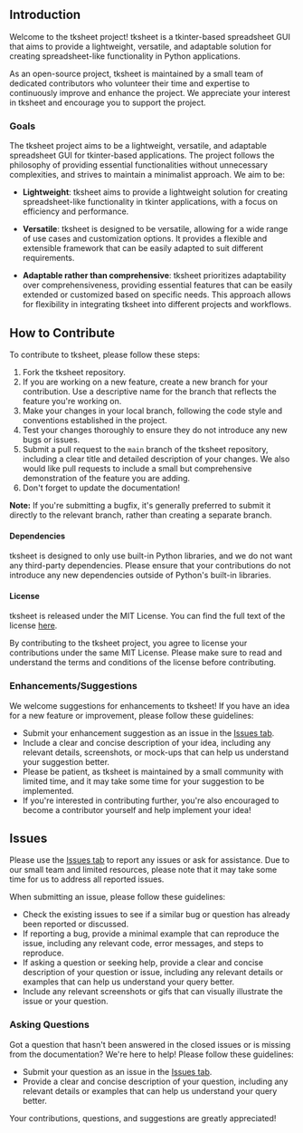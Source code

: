 
## Introduction

Welcome to the tksheet project! tksheet is a tkinter-based spreadsheet GUI that aims to provide a lightweight, versatile, and adaptable solution for creating spreadsheet-like functionality in Python applications. 

As an open-source project, tksheet is maintained by a small team of dedicated contributors who volunteer their time and expertise to continuously improve and enhance the project. We appreciate your interest in tksheet and encourage you to support the project.

### Goals

The tksheet project aims to be a lightweight, versatile, and adaptable spreadsheet GUI for tkinter-based applications. The project follows the philosophy of providing essential functionalities without unnecessary complexities, and strives to maintain a minimalist approach. We aim to be:

- **Lightweight**: tksheet aims to provide a lightweight solution for creating spreadsheet-like functionality in tkinter applications, with a focus on efficiency and performance.

- **Versatile**: tksheet is designed to be versatile, allowing for a wide range of use cases and customization options. It provides a flexible and extensible framework that can be easily adapted to suit different requirements.

- **Adaptable rather than comprehensive**: tksheet prioritizes adaptability over comprehensiveness, providing essential features that can be easily extended or customized based on specific needs. This approach allows for flexibility in integrating tksheet into different projects and workflows.

## How to Contribute

To contribute to tksheet, please follow these steps:

1. Fork the tksheet repository.
2. If you are working on a new feature, create a new branch for your contribution. Use a descriptive name for the branch that reflects the feature you're working on.
3. Make your changes in your local branch, following the code style and conventions established in the project.
4. Test your changes thoroughly to ensure they do not introduce any new bugs or issues.
5. Submit a pull request to the `main` branch of the tksheet repository, including a clear title and detailed description of your changes. We also would like pull requests to include a small but comprehensive demonstration of the feature you are adding.
6. Don't forget to update the documentation!

**Note:** If you're submitting a bugfix, it's generally preferred to submit it directly to the relevant branch, rather than creating a separate branch.

#### Dependencies

tksheet is designed to only use built-in Python libraries, and we do not want any third-party dependencies. Please ensure that your contributions do not introduce any new dependencies outside of Python's built-in libraries.

#### License

tksheet is released under the MIT License. You can find the full text of the license [here](https://github.com/ragardner/tksheet/blob/master/LICENSE.txt).

By contributing to the tksheet project, you agree to license your contributions under the same MIT License. Please make sure to read and understand the terms and conditions of the license before contributing.

### Enhancements/Suggestions

We welcome suggestions for enhancements to tksheet! If you have an idea for a new feature or improvement, please follow these guidelines:

- Submit your enhancement suggestion as an issue in the [Issues tab](https://github.com/ragardner/tksheet/issues).
- Include a clear and concise description of your idea, including any relevant details, screenshots, or mock-ups that can help us understand your suggestion better.
- Please be patient, as tksheet is maintained by a small community with limited time, and it may take some time for your suggestion to be implemented.
- If you're interested in contributing further, you're also encouraged to become a contributor yourself and help implement your idea!

## Issues

Please use the [Issues tab](https://github.com/ragardner/tksheet/issues) to report any issues or ask for assistance. Due to our small team and limited resources, please note that it may take some time for us to address all reported issues.

When submitting an issue, please follow these guidelines:

- Check the existing issues to see if a similar bug or question has already been reported or discussed.
- If reporting a bug, provide a minimal example that can reproduce the issue, including any relevant code, error messages, and steps to reproduce.
- If asking a question or seeking help, provide a clear and concise description of your question or issue, including any relevant details or examples that can help us understand your query better.
- Include any relevant screenshots or gifs that can visually illustrate the issue or your question.

### Asking Questions

Got a question that hasn't been answered in the closed issues or is missing from the documentation? We're here to help! Please follow these guidelines:

- Submit your question as an issue in the [Issues tab](https://github.com/ragardner/tksheet/issues).
- Provide a clear and concise description of your question, including any relevant details or examples that can help us understand your query better.

Your contributions, questions, and suggestions are greatly appreciated!
